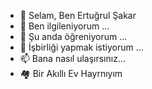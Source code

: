  - 👋 Selam, Ben Ertuğrul Şakar
 - 👀 Ben ilgileniyorum ...
 - 🌱 Şu anda öğreniyorum ...
 - 💞️ İşbirliği yapmak istiyorum ...
 - 📫 Bana nasıl ulaşırsınız...
 - 🏘️ Bir Akıllı Ev Hayrnıyım
<!---
12usernull/12usernull is a ✨ special ✨ repository because its `README.md` (this file) appears on your GitHub profile.
You can click the Preview link to take a look at your changes.
--->
